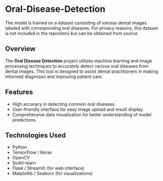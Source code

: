 # Oral-Disease-Detection
The model is trained on a dataset consisting of various dental images labeled with corresponding oral diseases. For privacy reasons, this dataset is not included in the repository but can be obtained from source.

## Overview

The **Oral Disease Detection** project utilizes machine learning and image processing techniques to accurately detect various oral diseases from dental images. This tool is designed to assist dental practitioners in making informed diagnoses and improving patient care.

## Features

- High accuracy in detecting common oral diseases.
- User-friendly interface for easy image upload and result display.
- Comprehensive data visualization for better understanding of model predictions.

## Technologies Used

- Python
- TensorFlow / Keras
- OpenCV
- Scikit-learn
- Flask / Streamlit (for web interface)
- Matplotlib / Seaborn (for visualizations)
